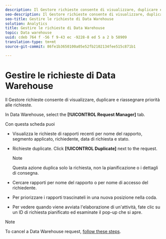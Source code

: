 ```yaml
---
description: Il Gestore richieste consente di visualizzare, duplicare e riassegnare priorità alle richieste.
seo-description: Il Gestore richieste consente di visualizzare, duplicare e riassegnare priorità alle richieste.
seo-title: Gestire le richieste di Data Warehouse
solution: Analytics
title: Gestire le richieste di Data Warehouse
topic: Data warehouse
uuid: cdeb 764 f -56 f 9-43 ec -9228-8 ed 5 a 2 b 58909
translation-type: tm+mt
source-git-commit: 86fe1b3650100a05e52fb2102134fee515c871b1

---
```



# Gestire le richieste di Data Warehouse

Il Gestore richieste consente di visualizzare, duplicare e riassegnare priorità alle richieste.

In Data Warehouse, select the **[!UICONTROL Request Manager]** tab.

Con questa scheda puoi

* Visualizza le richieste di rapporti recenti per nome del rapporto, segmento applicato, richiedente, data di richiesta e stato.
* Richieste duplicate. Click **[!UICONTROL Duplicate]** next to the request.

   >[!NOTE]
   >
   >Questa azione duplica solo la richiesta, non la pianificazione o i dettagli di consegna.

* Cercare rapporti per nome del rapporto o per nome di accesso del richiedente.
* Per priorizzare i rapporti trascinateli in una nuova posizione nella coda.
* Per vedere quando viene avviata l'elaborazione di un'attività, fate clic su un ID di richiesta pianificato ed esaminate il pop-up che si apre.

>[!NOTE]
>
>To cancel a Data Warehouse request, [follow these steps](https://helpx.adobe.com/analytics/kb/cancel-data-warehouse-requests.html).

